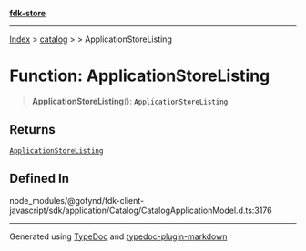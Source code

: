[**fdk-store**](../../../README.md)
***

[Index](../../../API.md) > [catalog](../../README.md) > [<internal>](../README.md) > ApplicationStoreListing

# Function: ApplicationStoreListing

> **ApplicationStoreListing**(): [`ApplicationStoreListing`](../type-aliases/type-alias.ApplicationStoreListing.md)

## Returns

[`ApplicationStoreListing`](../type-aliases/type-alias.ApplicationStoreListing.md)

## Defined In

node\_modules/@gofynd/fdk-client-javascript/sdk/application/Catalog/CatalogApplicationModel.d.ts:3176

***
Generated using [TypeDoc](https://typedoc.org/) and [typedoc-plugin-markdown](https://www.npmjs.com/package/typedoc-plugin-markdown)
